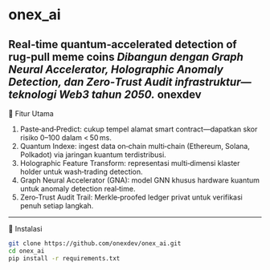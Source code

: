 # onex_ai
Real‑time quantum‑accelerated detection of rug‑pull meme coins
_Dibangun dengan Graph Neural Accelerator, Holographic Anomaly Detection, dan Zero‑Trust Audit infrastruktur—teknologi Web3 tahun 2050._
onexdev
---

🚀 Fitur Utama

1. Paste‑and‑Predict: cukup tempel alamat smart contract—dapatkan skor risiko 0–100 dalam < 50 ms.  
2. Quantum Indexe: ingest data on‑chain multi‑chain (Ethereum, Solana, Polkadot) via jaringan kuantum terdistribusi.  
3. Holographic Feature Transform: representasi multi‑dimensi klaster holder untuk wash‑trading detection.  
4. Graph Neural Accelerator (GNA): model GNN khusus hardware kuantum untuk anomaly detection real‑time.  
5. Zero‑Trust Audit Trail: Merkle‑proofed ledger privat untuk verifikasi penuh setiap langkah.

---

🔧 Instalasi

```bash
git clone https://github.com/onexdev/onex_ai.git
cd onex_ai
pip install -r requirements.txt
